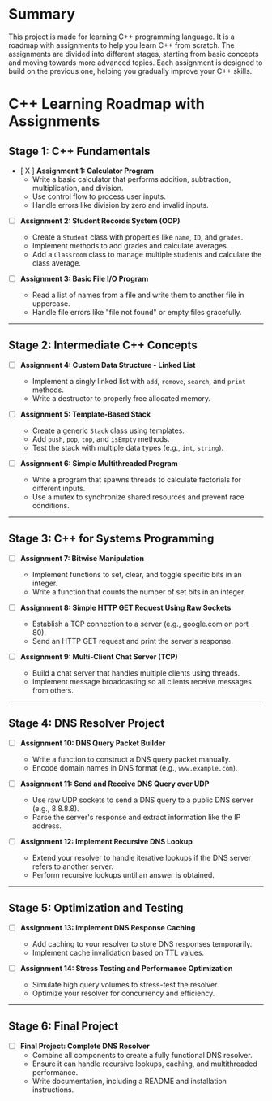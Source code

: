 # Summary
This project is made for learning C++ programming language. It is a roadmap with assignments to help you learn C++ from scratch. The assignments are divided into different stages, starting from basic concepts and moving towards more advanced topics. Each assignment is designed to build on the previous one, helping you gradually improve your C++ skills.

# C++ Learning Roadmap with Assignments

## Stage 1: C++ Fundamentals
- [ X ] **Assignment 1: Calculator Program**
  - Write a basic calculator that performs addition, subtraction, multiplication, and division.
  - Use control flow to process user inputs.
  - Handle errors like division by zero and invalid inputs.

- [ ] **Assignment 2: Student Records System (OOP)**
  - Create a `Student` class with properties like `name`, `ID`, and `grades`.
  - Implement methods to add grades and calculate averages.
  - Add a `Classroom` class to manage multiple students and calculate the class average.

- [ ] **Assignment 3: Basic File I/O Program**
  - Read a list of names from a file and write them to another file in uppercase.
  - Handle file errors like "file not found" or empty files gracefully.

---

## Stage 2: Intermediate C++ Concepts
- [ ] **Assignment 4: Custom Data Structure - Linked List**
  - Implement a singly linked list with `add`, `remove`, `search`, and `print` methods.
  - Write a destructor to properly free allocated memory.

- [ ] **Assignment 5: Template-Based Stack**
  - Create a generic `Stack` class using templates.
  - Add `push`, `pop`, `top`, and `isEmpty` methods.
  - Test the stack with multiple data types (e.g., `int`, `string`).

- [ ] **Assignment 6: Simple Multithreaded Program**
  - Write a program that spawns threads to calculate factorials for different inputs.
  - Use a mutex to synchronize shared resources and prevent race conditions.

---

## Stage 3: C++ for Systems Programming
- [ ] **Assignment 7: Bitwise Manipulation**
  - Implement functions to set, clear, and toggle specific bits in an integer.
  - Write a function that counts the number of set bits in an integer.

- [ ] **Assignment 8: Simple HTTP GET Request Using Raw Sockets**
  - Establish a TCP connection to a server (e.g., google.com on port 80).
  - Send an HTTP GET request and print the server's response.

- [ ] **Assignment 9: Multi-Client Chat Server (TCP)**
  - Build a chat server that handles multiple clients using threads.
  - Implement message broadcasting so all clients receive messages from others.

---

## Stage 4: DNS Resolver Project
- [ ] **Assignment 10: DNS Query Packet Builder**
  - Write a function to construct a DNS query packet manually.
  - Encode domain names in DNS format (e.g., `www.example.com`).

- [ ] **Assignment 11: Send and Receive DNS Query over UDP**
  - Use raw UDP sockets to send a DNS query to a public DNS server (e.g., 8.8.8.8).
  - Parse the server's response and extract information like the IP address.

- [ ] **Assignment 12: Implement Recursive DNS Lookup**
  - Extend your resolver to handle iterative lookups if the DNS server refers to another server.
  - Perform recursive lookups until an answer is obtained.

---

## Stage 5: Optimization and Testing
- [ ] **Assignment 13: Implement DNS Response Caching**
  - Add caching to your resolver to store DNS responses temporarily.
  - Implement cache invalidation based on TTL values.

- [ ] **Assignment 14: Stress Testing and Performance Optimization**
  - Simulate high query volumes to stress-test the resolver.
  - Optimize your resolver for concurrency and efficiency.

---

## Stage 6: Final Project
- [ ] **Final Project: Complete DNS Resolver**
  - Combine all components to create a fully functional DNS resolver.
  - Ensure it can handle recursive lookups, caching, and multithreaded performance.
  - Write documentation, including a README and installation instructions.

